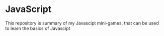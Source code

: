 # JavaScript
 This repository is summary of my Javascipt mini-games, that can be used to learn the basics of Javascipt

